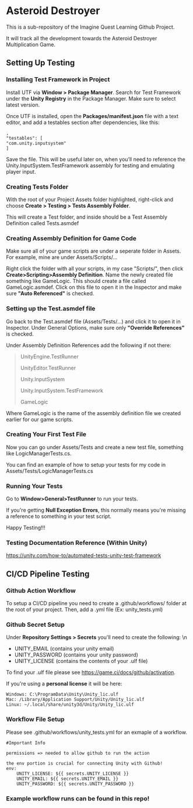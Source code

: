 # Asteroid Destroyer

This is a sub-repository of the Imagine Quest Learning Github Project.

It will track all the development towards the Asteroid Destroyer Multiplication Game.


## Setting Up Testing 

### Installing Test Framework in Project
Install UTF via **Window > Package Manager**. Search for Test Framework under the **Unity Registry** in the Package Manager. Make sure to select latest version.

Once UTF is installed, open the **Packages/manifest.json** file with a text editor, and add a testables section after dependencies, like this:

```
,
"testables": [
"com.unity.inputsystem"
]
```

Save the file. This will be useful later on, when you’ll need to reference the Unity.InputSystem.TestFramework assembly for testing and emulating player input.

### Creating Tests Folder

With the root of your Project Assets folder highlighted, right-click and choose **Create > Testing > Tests Assembly Folder**.

This will create a Test folder, and inside should be a Test Assembly Definition called Tests.asmdef

### Creating Assembly Definition for Game Code

Make sure all of your game scripts are under a seperate folder in Assets. For example, mine are under Assets/Scripts/...

Right click the folder with all your scripts, in my case "Scripts/", then click **Create>Scripting>Assembly Definition**. Name the newly created file something like GameLogic. This should create a file called GameLogic.asmdef. Click on this file to open it in the Inspector and make sure **"Auto Referenced"** is checked.

### Setting up the Test.asmdef file
Go back to the Test.asmdef file (Assets/Tests/...) and click it to open it in Inspector. Under General Options, make sure only **"Override References"** is checked. 

Under Assembly Definition References add the following if not there:
> UnityEngine.TestRunner
>
> UnityEditor.TestRunner
>
> Unity.InputSystem
>
> Unity.InputSystem.TestFramework
>
> GameLogic

Where GameLogic is the name of the assembly definition file we created earlier for our game scripts. 

### Creating Your First Test File
Now you can go under Assets/Tests and create a new test file, something like LogicManagerTests.cs. 

You can find an example of how to setup your tests for my code in Assets/Tests/LogicManagerTests.cs

### Running Your Tests
Go to **Window>General>TestRunner** to run your tests. 

If you're getting **Null Exception Errors**, this normally means you're missing a reference to something in your test script.

Happy Testing!!!

### Testing Documentation Reference (Within Unity)
https://unity.com/how-to/automated-tests-unity-test-framework

## CI/CD Pipeline Testing

### Github Action Workflow
To setup a CI/CD pipeline you need to create a .github/workflows/ folder at the root of your project.
Then, add a .yml file (Ex: unity_tests.yml)

### Github Secret Setup
Under **Repository Settings > Secrets** you'll need to create the following: \n
- UNITY_EMAIL (contains your unity email)
- UNITY_PASSWORD (contains your unity password)
- UNITY_LICENSE (contains the contents of your .ulf file)

To find your .ulf file please see https://game.ci/docs/github/activation.

If you're using a **personal license** it will be here:
```
Windows: C:\ProgramData\Unity\Unity_lic.ulf
Mac: /Library/Application Support/Unity/Unity_lic.ulf
Linux: ~/.local/share/unity3d/Unity/Unity_lic.ulf
```

### Workflow File Setup
Please see .github/workflows/unity_tests.yml for an exmaple of a workflow.
```
#Important Info

permissions => needed to allow github to run the action

the env portion is crucial for connecting Unity with Github!
env:
    UNITY_LICENSE: ${{ secrets.UNITY_LICENSE }}
    UNITY_EMAIL: ${{ secrets.UNITY_EMAIL }}
    UNITY_PASSWORD: ${{ secrets.UNITY_PASSWORD }}
```

### Example workflow runs can be found in this repo!
